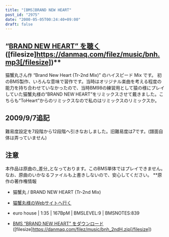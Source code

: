 ```yaml
---
title: "[BMS]BRAND NEW HEART"
post_id: "2975"
date: "2000-05-05T00:24:40+09:00"
draft: false
---
```



## “[BRAND NEW HEART” を聴く](/filez/music/bnh.mp3) ([filesize]https://danmaq.com/filez/music/bnh.mp3[/filesize])**

 猫蟹丸さん作 “Brand New Heart (Tr-2nd Mix)” のハイスピード Mix です。 初のBMS製作、いろんな意味で習作です。当時はオリジナル楽曲を考える程度の能力を持ち合わせていなかったので、当時BM98の練習用として猿の様にプレイしていた猫蟹丸様の“BRAND NEW HEART”をリミックスさせて戴きました。こちらも“ToHeart”からのリミックスなので私のはリミックスのリミックスか。
## 2009/9/7追記
難易度設定を7段階から12段階へ引きなおしました。旧難易度は7です。(譜面自体は弄っていません)
## 注意
本作品は原曲の_差分_となっております。このBMS単体ではプレイできません。なお、原曲のいかなるファイルも上書きしないので、安心してください。 **原作の著作権情報

  * 猫蟹丸 / BRAND NEW HEART (Tr-2nd Mix)
  * [猫蟹丸様のWebサイトへ行く](http://knm.sakura.ne.jp/)
  * euro house | 1:35 | 167BpM | BMSLEVEL:9 | BMSNOTES:839

  * [BMS “BRAND NEW HEART” をダウンロード](/filez/music/bnh_2ndH.zip) ([filesize]https://danmaq.com/filez/music/bnh_2ndH.zip[/filesize])
